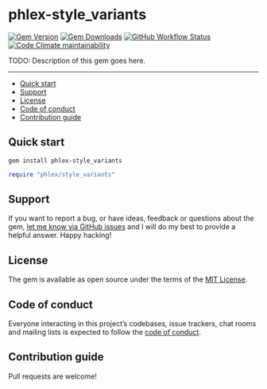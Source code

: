 # phlex-style_variants

[![Gem Version](https://img.shields.io/gem/v/phlex-style_variants)](https://rubygems.org/gems/phlex-style_variants)
[![Gem Downloads](https://img.shields.io/gem/dt/phlex-style_variants)](https://www.ruby-toolbox.com/projects/phlex-style_variants)
[![GitHub Workflow Status](https://img.shields.io/github/actions/workflow/status/omarluq/phlex-style_variants/ci.yml)](https://github.com/omarluq/phlex-style_variants/actions/workflows/ci.yml)
[![Code Climate maintainability](https://img.shields.io/codeclimate/maintainability/omarluq/phlex-style_variants)](https://codeclimate.com/github/omarluq/phlex-style_variants)

TODO: Description of this gem goes here.

---

- [Quick start](#quick-start)
- [Support](#support)
- [License](#license)
- [Code of conduct](#code-of-conduct)
- [Contribution guide](#contribution-guide)

## Quick start

```
gem install phlex-style_variants
```

```ruby
require "phlex/style_variants"
```

## Support

If you want to report a bug, or have ideas, feedback or questions about the gem, [let me know via GitHub issues](https://github.com/omarluq/phlex-style_variants/issues/new) and I will do my best to provide a helpful answer. Happy hacking!

## License

The gem is available as open source under the terms of the [MIT License](LICENSE.txt).

## Code of conduct

Everyone interacting in this project’s codebases, issue trackers, chat rooms and mailing lists is expected to follow the [code of conduct](CODE_OF_CONDUCT.md).

## Contribution guide

Pull requests are welcome!
